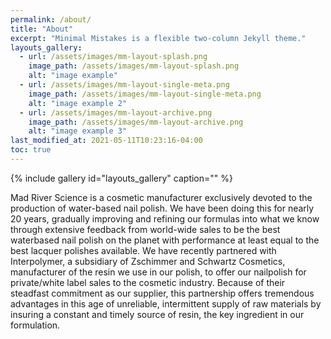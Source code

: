 ```yaml
---
permalink: /about/
title: "About"
excerpt: "Minimal Mistakes is a flexible two-column Jekyll theme."
layouts_gallery:
  - url: /assets/images/mm-layout-splash.png
    image_path: /assets/images/mm-layout-splash.png
    alt: "image example"
  - url: /assets/images/mm-layout-single-meta.png
    image_path: /assets/images/mm-layout-single-meta.png
    alt: "image example 2"
  - url: /assets/images/mm-layout-archive.png
    image_path: /assets/images/mm-layout-archive.png
    alt: "image example 3"
last_modified_at: 2021-05-11T10:23:16-04:00
toc: true
---
```



{% include gallery id="layouts_gallery" caption="" %}

Mad River Science is a cosmetic manufacturer exclusively devoted to the production of water-based nail
polish. We have been doing this for nearly 20 years, gradually improving and refining our formulas into
what we know through extensive feedback from world-wide sales to be the best waterbased nail polish on
the planet with performance at least equal to the best lacquer polishes available. We have recently
partnered with Interpolymer, a subsidiary of Zschimmer and Schwartz Cosmetics, manufacturer of the
resin we use in our polish, to offer our nailpolish for private/white label sales to the cosmetic
industry. Because of their steadfast commitment as our supplier, this partnership offers tremendous
advantages in this age of unreliable, intermittent supply of raw materials by insuring a constant and timely
source of resin, the key ingredient in our formulation.
